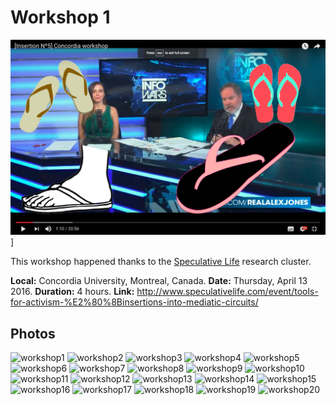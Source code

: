 # Workshop 1
[![VIDEO](insertion-concordia.png)](https://www.youtube.com/watch?v=UjOWl1vSuEc "VIDEO")]

This workshop happened thanks to the [Speculative Life](http://www.speculativelife.com/) research cluster.

**Local:** Concordia University, Montreal, Canada.
**Date:** Thursday, April 13 2016.
**Duration:** 4 hours.
**Link:** http://www.speculativelife.com/event/tools-for-activism-%E2%80%8Binsertions-into-mediatic-circuits/

## Photos
![workshop1](images/IMG_1292.png)
![workshop2](images/IMG_1294.png)
![workshop3](images/IMG_1296.png)
![workshop4](images/IMG_1300.png)
![workshop5](images/IMG_1302.png)
![workshop6](images/IMG_1303.png)
![workshop7](images/IMG_1305.png)
![workshop8](images/IMG_1306.png)
![workshop9](images/IMG_1309.png)
![workshop10](images/IMG_1311.png)
![workshop11](images/IMG_1312.png)
![workshop12](images/IMG_1314.png)
![workshop13](images/IMG_1316.png)
![workshop14](images/IMG_1317.png)
![workshop15](images/IMG_1321.png)
![workshop16](images/IMG_1323.png)
![workshop17](images/IMG_1325.png)
![workshop18](images/IMG_1328.png)
![workshop19](images/IMG_1329.png)
![workshop20](images/IMG_1330.png)
